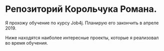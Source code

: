 # Репозиторий Корольчука Романа.

Я прохожу обучение по курсу Job4j. Планирую его закончить в апреле 2019.

Ниже находятся наиболее интересные проекты, которые я реализовал во время обучения.